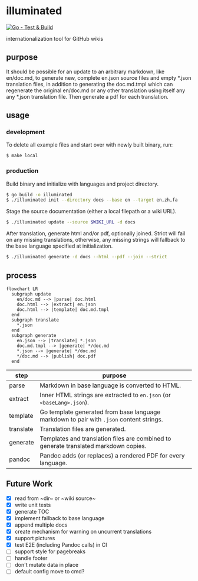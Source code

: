 # illuminated

[![Go - Test & Build](https://github.com/getlantern/illuminated/actions/workflows/go.yml/badge.svg)](https://github.com/getlantern/illuminated/actions/workflows/go.yml)

internationalization tool for GitHub wikis

## purpose

It should be possible for an update to an arbitrary markdown, like en/doc.md, to generate new, complete en.json source files and empty *.json translation files, in addition to generating the doc.md.tmpl which can regenerate the original en/doc.md or any other translation using itself any any *.json translation file. Then generate a pdf for each translation.

## usage

### development
To delete all example files and start over with newly built binary, run:
```sh
$ make local
```

### production

Build binary and initialize with languages and project directory.
```sh
$ go build -o illuminated
$ ./illuminated init --directory docs --base en --target en,zh,fa 
```

Stage the source documentation (either a local filepath or a wiki URL).
```sh
$ ./illuminated update --source $WIKI_URL -d docs
```

After translation, generate html and/or pdf, optionally joined. Strict will fail on any missing translations, otherwise, any missing strings will fallback to the base language specified at initialization.
```sh
$ ./illuminated generate -d docs --html --pdf --join --strict
```
## process
```mermaid
flowchart LR
  subgraph update
    en/doc.md --> |parse| doc.html 
    doc.html --> |extract| en.json
    doc.html --> |template| doc.md.tmpl 
  end
  subgraph translate
    *.json
  end
  subgraph generate
    en.json --> |translate| *.json
    doc.md.tmpl --> |generate| */doc.md
    *.json --> |generate| */doc.md
    */doc.md --> |publish| doc.pdf
  end
```

| step | purpose
| --- | --- |
| parse | Markdown in base language is converted to HTML. |
| extract | Inner HTML strings are extracted to `en.json` (or `<baseLang>.json`). |
| template | Go template generated from base language markdown to pair with `.json` content strings. |
| translate | Translation files are generated. |
| generate | Templates and translation files are combined to generate translated markdown copies. |
| pandoc | Pandoc adds (or replaces) a rendered PDF for every language. |

## Future Work
- [x] read from ~dir~ or ~wiki source~
- [x] write unit tests
- [x] generate TOC
- [x] implement fallback to base language
- [x] append multiple docs
- [x] create mechanism for warning on uncurrent translations
- [x] support pictures
- [x] test E2E (including Pandoc calls) in CI
- [ ] support style for pagebreaks
- [ ] handle footer
- [ ] don't mutate data in place
- [ ] default config move to cmd?
